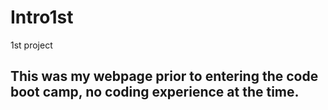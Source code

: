 # Intro1st
1st project

## This was my webpage prior to entering the code boot camp, no coding experience at the time. 
